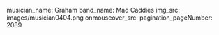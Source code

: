 musician_name: Graham
band_name: Mad Caddies
img_src: images/musician0404.png
onmouseover_src: 
pagination_pageNumber: 2089